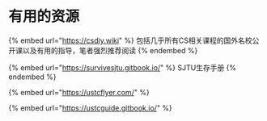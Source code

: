 # 有用的资源



{% embed url="https://csdiy.wiki" %}
包括几乎所有CS相关课程的国外名校公开课以及有用的指导，笔者强烈推荐阅读
{% endembed %}

{% embed url="https://survivesjtu.gitbook.io/" %}
SJTU生存手册
{% endembed %}

{% embed url="https://ustcflyer.com/" %}

{% embed url="https://ustcguide.gitbook.io/" %}
